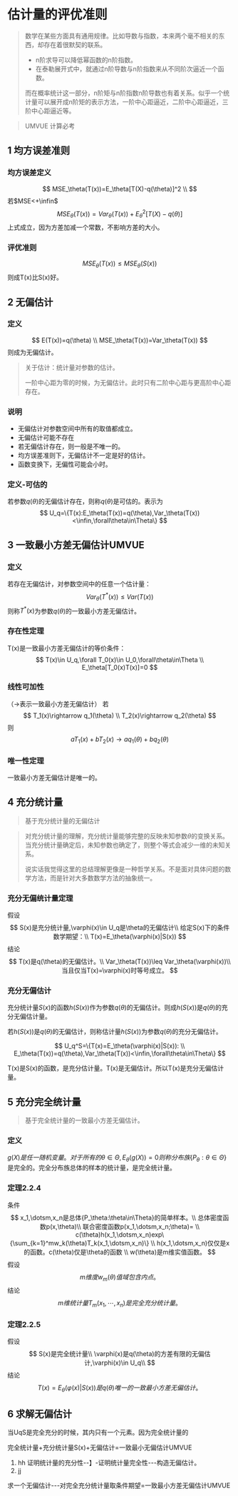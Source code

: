 # 估计量的评优准则

> 数学在某些方面具有通用规律。比如导数与指数，本来两个毫不相关的东西，却存在着很默契的联系。
> * n阶求导可以降低幂函数的n阶指数。
> * 在泰勒展开式中，就通过n阶导数与n阶指数来从不同阶次逼近一个函数。
> 
> 而在概率统计这一部分，n阶矩与n阶指数n阶导数也有着关系。似乎一个统计量可以展开成n阶矩的表示方法，一阶中心距逼近，二阶中心距逼近，三阶中心距逼近等。

> UMVUE 计算必考


## 1 均方误差准则

### 均方误差定义

$$
MSE_\theta(T(x))=E_\theta[T(X)-q(\theta)]^2 \\
$$
若$MSE<+\infin$
$$
MSE_\theta(T(x))=Var_\theta(T(x))+E^2_\theta[T(X)- q(\theta)]
$$
上式成立，因为方差加减一个常数，不影响方差的大小。

### 评优准则

$$
MSE_\theta(T(x))\leq MSE_\theta(S(x))
$$
则成T(x)比S(x)好。

## 2 无偏估计

### 定义
$$
E(T(x))=q(\theta) \\
MSE_\theta(T(x))=Var_\theta(T(x))
$$
则成为无偏估计。

> 关于估计：统计量对参数的估计。
> 
> 一阶中心距为零的时候，为无偏估计。此时只有二阶中心距与更高阶中心距存在。

### 说明
* 无偏估计对参数空间中所有的取值都成立。
* 无偏估计可能不存在
* 若无偏估计存在，则一般是不唯一的。
* 均方误差准则下，无偏估计不一定是好的估计。
* 函数变换下，无偏性可能会小时。

### 定义-可估的

若参数$q(\theta)$的无偏估计存在，则称$q(\theta)$是可估的。表示为
$$
U_q=\{T(x):E_\theta(T(x))=q(\theta),Var_\theta(T(x))<\infin,\forall\theta\in\Theta\}
$$


## 3 一致最小方差无偏估计UMVUE

### 定义
若存在无偏估计，对参数空间中的任意一个估计量：
$$
Var_\theta(T^*(x))\leq Var(T(x))
$$
则称$T^*(x)$为参数$q(\theta)$的一致最小方差无偏估计。

### 存在性定理
T(x)是一致最小方差无偏估计的等价条件：
$$
T(x)\in U_q,\forall T_0(x)\in U_0,\forall\theta\in\Theta \\
E_\theta[T_0(x)T(x)]=0
$$

### 线性可加性
（→表示一致最小方差无偏估计）
若
$$
T_1(x)\rightarrow q_1(\theta) \\
T_2(x)\rightarrow q_2(\theta) 
$$
则
$$
aT_1(x)+bT_2(x)\rightarrow aq_1(\theta)+bq_2(\theta)
$$

### 唯一性定理

一致最小方差无偏估计是唯一的。

## 4 充分统计量
> 基于充分统计量的无偏估计

> 对充分统计量的理解，充分统计量能够完整的反映未知参数$\theta$的变换关系。当充分统计量确定后，未知参数也确定了，则整个等式会减少一维的未知关系。
> 
> 说实话我觉得这里的总结理解更像是一种哲学关系。不是面对具体问题的数学方法，而是针对大多数数学方法的抽象统一。
### 充分无偏统计量定理
假设
$$
S(x)是充分统计量,\varphi(x)\in U_q是\theta的无偏估计\\
给定S(x)下的条件数学期望：\\
T(x)=E_\theta(\varphi(x)|S(x))
$$
结论
$$
T(x)是q(\theta)的无偏估计。\\
Var_\theta(T(x))\leq Var_\theta(\varphi(x))\\
当且仅当T(x)=\varphi(x)时等号成立。
$$

### 充分无偏估计


充分统计量$S(x)$的函数$h(S(x))$作为参数$q(\theta)$的无偏估计。则成$h(S(x))$是$q(\theta)$的充分无偏估计量。

若$h(S(x))$是$q(\theta)$的无偏估计，则称估计量$h(S(x))$为参数$q(\theta)$的充分无偏估计。

$$
U_q^S=\{T(x)=E_\theta(\varphi(x)|S(x)): \\ E_\theta(T(x))=q(\theta),Var_\theta(T(x))<\infin,\forall\theta\in\Theta\}
$$

T(x)是S(x)的函数，是充分估计量。T(x)是无偏估计。所以T(x)是充分无偏估计量。

## 5 充分完全统计量

> 基于完全统计量的一致最小方差无偏估计。

### 定义

$g(X)是任一随机变量。对于所有的\theta\in\Theta,E_\theta(g(X))=0 则称分布族\{P_\theta:\theta\in\Theta\}$是完全的。完全分布族总体的样本的统计量，是完全统计量。

### 定理2.2.4

条件
$$
x_1,\dotsm,x_n是总体{P_\theta:\theta\in\Theta}的简单样本。\\
总体密度函数p(x,\theta)\\
联合密度函数p(x_1,\dotsm,x_n;\theta)= \\ c(\theta)h(x_1,\dotsm,x_n)exp\{\sum_{k=1}^mw_k(\theta)T_k(x_1,\dotsm,x_n)\} \\
h(x_1,\dotsm,x_n)仅仅是x的函数。c(\theta)仅是\theta的函数 \\
w(\theta)是m维实值函数。
$$
假设
$$
m维度w_m(\theta)值域包含内点。
$$
结论
$$
m维统计量T_m(x_1,\dotsm,x_n)是完全充分统计量。
$$

### 定理2.2.5

假设
$$
S(x)是完全统计量\\
\varphi(x)是q(\theta)的方差有限的无偏估计,\varphi(x)\in U_q\\
$$
结论
$$
T(x)=E_\theta(\varphi(x)|S(x))是q(\theta)唯一的一致最小方差无偏估计。
$$

## 6 求解无偏估计

当UqS是完全充分的时候，其内只有一个元素。因为完全统计量的


完全统计量+充分统计量S(x)+无偏估计=一致最小无偏估计UMVUE

1. hh
证明统计量的充分性--】-证明统计量完全性---构造无偏估计。
2. jj

求一个无偏估计---对完全充分统计量取条件期望=一致最小方差无偏估计UMVUE

